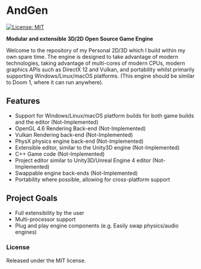 # AndGen
[![License: MIT](https://img.shields.io/badge/License-MIT-yellow.svg)](https://opensource.org/licenses/MIT)

**Modular and extensible 3D/2D Open Source Game Engine**

Welcome to the repository of my Personal 2D/3D which I build within my own spare time. 
The engine is designed to take advantage of modern technologies, taking advantage of multi-cores 
of modern CPUs, modern graphics APIs such as DirectX 12 and Vulkan, and portability whilst primarily 
supporting Windows/Linux/macOS platforms. (This engine should be similar to Doom 1, where it can run 
anywhere).

## Features
- Support for Windows/Linux/macOS platform builds for both game builds and the editor (Not-Implemented)
- OpenGL 4.6 Rendering Back-end (Not-Implemented)
- Vulkan Rendering back-end (Not-Implemented)
- PhysX physics engine back-end (Not-Implemented)
- Extensible editor, similar to the Unity3D engine (Not-Implemented)
- C++ Game code (Not-Implemented)
- Project editor similar to Unity3D/Unreal Engine 4 editor (Not-Implemented)
- Swappable engine back-ends (Not-Implemented)
- Portability where possible, allowing for cross-platform support

## Project Goals
- Full extensibility by the user
- Multi-processor support
- Plug and play engine components (e.g. Easily swap physics/audio engines)

### License 
Released under the MIT license. 
